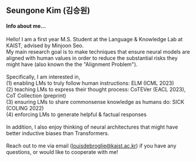 ## Seungone Kim (김승원)

#### Info about me...
Hello! I am a first year M.S. Student at the Language & Knowledge Lab at KAIST, advised by Minjoon Seo.<br>
My main research goal is to make techniques that ensure neural models are aligned with human values in order to reduce the substantial risks they might have (also known the the "Alignment Problem").<br>
<br>
Specifically, I am interested in, <br>
(1) enabling LMs to truly follow human instructions: ELM (ICML 2023)<br>
(2) teaching LMs to express their thought process: CoTEVer (EACL 2023), CoT Collection (preprint)<br>
(3) ensuring LMs to share commonsense knowledge as humans do: SICK (COLING 2022) <br>
(4) enforcing LMs to generate helpful & factual responses <br>
<br>
In addition, I also enjoy thinking of neural architectures that might have better inductive biases than Transformers.<br>
<br>
Reach out to me via email (louisdebroglie@kaist.ac.kr) if you have any questions, or would like to cooperate with me!
